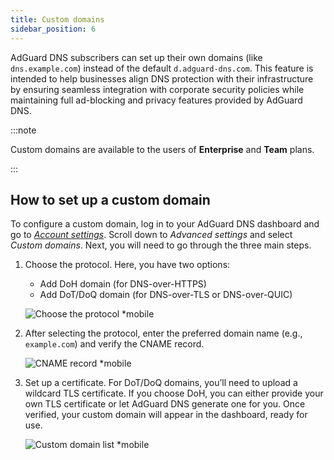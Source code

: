 ```yaml
---
title: Custom domains
sidebar_position: 6
---
```


AdGuard DNS subscribers can set up their own domains (like `dns.example.com`) instead of the default `d.adguard-dns.com`. This feature is intended to help businesses align DNS protection with their infrastructure by ensuring seamless integration with corporate security policies while maintaining full ad-blocking and privacy features provided by AdGuard DNS.

:::note

Custom domains are available to the users of **Enterprise** and **Team** plans.

:::

## How to set up a custom domain

To configure a custom domain, log in to your AdGuard DNS dashboard and go to [_Account settings_](https://adguard-dns.io/en/dashboard/account). Scroll down to _Advanced settings_ and select _Custom domains_. Next, you will need to go through the three main steps.

1. Choose the protocol. Here, you have two options:

    - Add DoH domain (for DNS-over-HTTPS)
    - Add DoT/DoQ domain (for DNS-over-TLS or DNS-over-QUIC)

    ![Choose the protocol \*mobile](https://cdn.adtidy.org/content/release_notes/dns/v2-15/picture_en_1.png)

2. After selecting the protocol, enter the preferred domain name (e.g., `example.com`) and verify the CNAME record.

    ![CNAME record \*mobile](https://cdn.adtidy.org/content/release_notes/dns/v2-15/picture_en_2.png)

3. Set up a certificate. For DoT/DoQ domains, you’ll need to upload a wildcard TLS certificate. If you choose DoH, you can either provide your own TLS certificate or let AdGuard DNS generate one for you. Once verified, your custom domain will appear in the dashboard, ready for use.

    ![Custom domain list \*mobile](https://cdn.adtidy.org/content/release_notes/dns/v2-15/picture_en_3.png)
